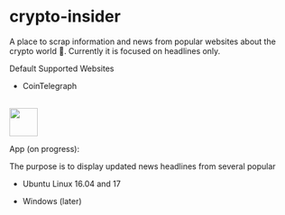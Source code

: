 # crypto-insider
A place to scrap information and news from popular websites about the crypto world :city_sunset:. Currently it is focused on headlines only.

Default Supported Websites

- CoinTelegraph
<br>
<img height="50" src=http://bitcoin.xyz/img/cointele.png>
<br>

App (on progress):

The purpose is to display updated news headlines from several popular  
- Ubuntu Linux 16.04 and 17

- Windows (later)